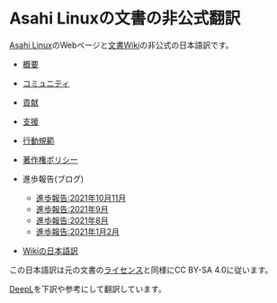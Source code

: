 # Asahi Linuxの文書の非公式翻訳
[Asahi Linux](https://asahilinux.org/)のWebページと[文書Wiki](https://github.com/AsahiLinux/docs)の非公式の日本語訳です。

- [概要](https://github.com/asfdrwe/asahi-linux-translations/blob/main/About.md)
- [コミュニティ](https://github.com/asfdrwe/asahi-linux-translations/blob/main/community.md)
- [貢献](https://github.com/asfdrwe/asahi-linux-translations/blob/main/contribute.md)
- [支援](https://github.com/asfdrwe/asahi-linux-translations/blob/main/support.md)
- [行動規範](https://github.com/asfdrwe/asahi-linux-translations/blob/main/code-of-conduct.md)
- [著作権ポリシー](https://github.com/asfdrwe/asahi-linux-translations/blob/main/copyright.md)
- 進歩報告(ブログ)
  - [進歩報告:2021年10月11月](https://github.com/asfdrwe/asahi-linux-translations/blob/main/PROGRESS20211011.md)
  - [進歩報告:2021年9月](https://github.com/asfdrwe/asahi-linux-translations/blob/main/PROGRESS202109.md)
  - [進歩報告:2021年8月](https://github.com/asfdrwe/asahi-linux-translations/blob/main/PROGRESS202108.md)
  - [進歩報告:2021年1月2月](https://github.com/asfdrwe/asahi-linux-translations/blob/main/PROGRESS20210102.md)

- [Wikiの日本語訳](https://github.com/asfdrwe/asahi-linux-translations/wiki)

この日本語訳は元の文書の[ライセンス](https://github.com/AsahiLinux/docs/blob/main/LICENSE)と同様にCC BY-SA 4.0に従います。

[DeepL](https://www.deepl.com/)を下訳や参考にして翻訳しています。
